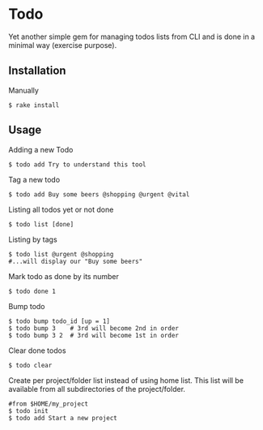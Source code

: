 # Todo

Yet another simple gem for managing todos lists from CLI and is done in a minimal way (exercise purpose). 

## Installation

Manually

	$ rake install

## Usage

Adding a new Todo

	$ todo add Try to understand this tool

Tag a new todo

	$ todo add Buy some beers @shopping @urgent @vital

Listing all todos yet or not done
    
	$ todo list [done]

Listing by tags

	$ todo list @urgent @shopping
	#...will display our "Buy some beers"

Mark todo as done by its number

	$ todo done 1

Bump todo
	
	$ todo bump todo_id [up = 1]
	$ todo bump 3    # 3rd will become 2nd in order
	$ todo bump 3 2  # 3rd will become 1st in order

Clear done todos
	
	$ todo clear

Create per project/folder list instead of using home list. This list will be available from all subdirectories of the project/folder.

	#from $HOME/my_project
	$ todo init
	$ todo add Start a new project
	

